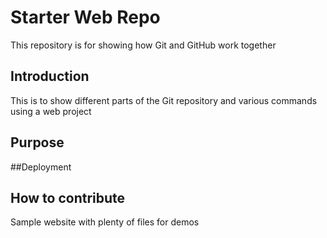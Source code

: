 # Starter Web Repo

This repository is for showing how Git and GitHub work together

## Introduction
This is to show different parts of the Git repository and various commands using a web project

## Purpose

##Deployment

## How to contribute

Sample website with plenty of files for demos